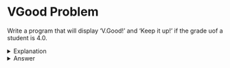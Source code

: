 # VGood Problem
Write a program that will display ‘V.Good!’ and ‘Keep it up!’ if the grade uof a student is 4.0.

<details>
<summary>Explanation</summary>
<br>
</details>


<details>
<summary>Answer</summary>
<br>

``` c
#include<stdio.h>
int main(){
	float grade;
	scanf("%f", &grade);
	if(grade==4.0){
		printf("'V.Good!' and 'Keep it up!'");
	}
	return 0;
}
```

</details>
